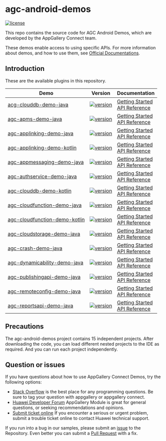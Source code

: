 # agc-android-demos
[![license](https://img.shields.io/badge/license-Apache--2.0-green)](./LICENCE)

This repo contains the source code for AGC Android Demos, which are developed by the AppGallery Connect team.

These demos enable access to using specific APIs. For more information
about demos, and how to use them, see
[Official Documentations](https://developer.huawei.com/consumer/cn/doc/development/AppGallery-connect-Examples/agc-auth-android-samplecode-0000001058885130).


## Introduction
These are the available plugins in this repository.

| Demo | Version | Documentation |
|--------|-----|-----|
| [acg-clouddb-demo-java](./acg-clouddb-demo-java) | [![version](https://img.shields.io/badge/Release-1.2.1.301-yellow)](./acg-clouddb-demo-java) | [Getting Started](https://developer.huawei.com/consumer/en/doc/development/AppGallery-connect-Guides/agc-clouddb-get-started) <br/> [API Reference](https://developer.huawei.com/consumer/en/doc/development/AppGallery-connect-References/clouddb) |
| [agc-apms-demo-java](./agc-apms-demo-java) | [![version](https://img.shields.io/badge/Release-1.4.1.303-yellow)](./agc-apms-demo-java) | [Getting Started](https://developer.huawei.com/consumer/en/doc/development/AppGallery-connect-Guides/agc-apms-agcsdk) <br/> [API Reference](https://developer.huawei.com/consumer/en/doc/development/AppGallery-connect-References/apms-overview) |
| [agc-applinking-demo-java](./agc-applinking-demo-java) | [![version](https://img.shields.io/badge/Release-1.4.1.300-yellow)](./agc-applinking-demo-java) | [Getting Started](https://developer.huawei.com/consumer/en/doc/development/AppGallery-connect-Guides/agc-applinking-getstarted-android-0000001054594767) <br/> [API Reference](https://developer.huawei.com/consumer/en/doc/development/AppGallery-connect-References/applinking-overview-0000001054820901) |
| [agc-applinking-demo-kotlin](./agc-applinking-demo-kotlin) | [![version](https://img.shields.io/badge/Release-1.4.1.300-yellow)](./agc-applinking-demo-kotlin) | [Getting Started](https://developer.huawei.com/consumer/en/doc/development/AppGallery-connect-Guides/agc-applinking-getstarted-android-0000001054594767) <br/> [API Reference](https://developer.huawei.com/consumer/en/doc/development/AppGallery-connect-References/applinking-overview-0000001054820901) |
| [agc-appmessaging-demo-java](./agc-appmessaging-demo-java) | [![version](https://img.shields.io/badge/Release-1.3.1.300-yellow)](./agc-appmessaging-demo-java) | [Getting Started](https://developer.huawei.com/consumer/en/doc/development/AppGallery-connect-Guides/agc-appmessage-getstarted) <br/> [API Reference](https://developer.huawei.com/consumer/en/doc/development/AppGallery-connect-References/appmessaging-overview) |
| [agc-authservice-demo-java](./agc-authservice-demo-java) | [![version](https://img.shields.io/badge/Release-1.2.1.301-yellow)](./agc-authservice-demo-java) | [Getting Started](https://developer.huawei.com/consumer/en/doc/development/AppGallery-connect-Guides/agc-auth-android-getstarted-0000001053053922) <br/> [API Reference](https://developer.huawei.com/consumer/en/doc/development/AppGallery-connect-References/agc-auth-service-api-overview-0000001054403973) |
| [agc-clouddb-demo-kotlin](./agc-clouddb-demo-kotlin) | [![version](https://img.shields.io/badge/Release-1.2.1.301-yellow)](./agc-clouddb-demo-kotlin) | [Getting Started](https://developer.huawei.com/consumer/en/doc/development/AppGallery-connect-Guides/agc-clouddb-get-started) <br/> [API Reference](https://developer.huawei.com/consumer/en/doc/development/AppGallery-connect-References/clouddb) |
| [agc-cloudfunction-demo-java](./agc-cloudfunction-demo-java) | [![version](https://img.shields.io/badge/Release-1.4.2.300-yellow)](./agc-cloudfunction-demo-java) | [Getting Started](https://developer.huawei.com/consumer/en/doc/development/AppGallery-connect-Guides/agc-cloudfunction-getstarted) <br/> [API Reference](https://developer.huawei.com/consumer/en/doc/development/AppGallery-connect-References/function) |
| [agc-cloudfunction-demo-kotlin](./agc-cloudfunction-demo-kotlin) | [![version](https://img.shields.io/badge/Release-1.4.2.300-yellow)](./agc-cloudfunction-demo-kotlin) | [Getting Started](https://developer.huawei.com/consumer/en/doc/development/AppGallery-connect-Guides/agc-cloudfunction-getstarted) <br/> [API Reference](https://developer.huawei.com/consumer/en/doc/development/AppGallery-connect-References/function) |
| [agc-cloudstorage-demo-java](./agc-cloudstorage-demo-java) | [![version](https://img.shields.io/badge/Release-1.3.1.100-yellow)](./agc-cloudstorage-demo-java) | [Getting Started](https://developer.huawei.com/consumer/en/doc/development/AppGallery-connect-Guides/agc-cloudstorage-getstarted) <br/> [API Reference](https://developer.huawei.com/consumer/en/doc/development/HMS-Plugin-References/overview-0000001054390809?ha_source=hms1) |
| [agc-crash-demo-java](./agc-crash-demo-java) | [![version](https://img.shields.io/badge/Release-1.2.1.300-yellow)](./agc-crash-demo-java) | [Getting Started](https://developer.huawei.com/consumer/en/doc/development/AppGallery-connect-Guides/agc-crash-getstarted-0000001055260538) <br/> [API Reference](https://developer.huawei.com/consumer/en/doc/development/AppGallery-connect-References/overview-android-0000001055260460) |
| [agc-dynamicability-demo-java](./agc-dynamicability-demo-java) | [![version](https://img.shields.io/badge/Release-1.0.11.302-yellow)](./agc-dynamicability-demo-java) | [Getting Started](https://developer.huawei.com/consumer/en/doc/development/AppGallery-connect-Guides/agc-featuredelivery-getstarted) <br/> [API Reference](https://developer.huawei.com/consumer/en/doc/development/AppGallery-connect-References/featuredelivery-overview) |
| [agc-publishingapi-demo-java](./agc-publishingapi-demo-java) | [![version](https://img.shields.io/badge/Release-1.0-yellow)](./flutter-hms-safetydetect) | [Getting Started](https://developer.huawei.com/consumer/en/doc/development/AppGallery-connect-Guides/agcapi-publish_api_overview) <br/> [API Reference](https://developer.huawei.com/consumer/en/doc/development/AppGallery-connect-References/agcapi-appid-list_v2) |
| [agc-remoteconfig-demo-java](./agc-remoteconfig-demo-java) | [![version](https://img.shields.io/badge/Release-1.2.1.300-yellow)](./agc-remoteconfig-demo-java) | [Getting Started](https://developer.huawei.com/consumer/en/doc/development/AppGallery-connect-Guides/agc-remoteconfig-android-getstarted-0000001056347165) <br/> [API Reference](https://developer.huawei.com/consumer/cn/doc/development/AppGallery-connect-References/android-remoteconfig-overview-0000001055692839) |
| [agc-reportsapi-demo-java](./agc-reportsapi-demo-java) | [![version](https://img.shields.io/badge/Release-1.0-yellow)](./agc-reportsapi-demo-java) | [Getting Started](https://developer.huawei.com/consumer/en/doc/development/AppGallery-connect-Guides/agcapi-reports_api_overview) <br/> [API Reference](https://developer.huawei.com/consumer/en/doc/development/AppGallery-connect-References/agcapi-appdownloadexport) |

## Precautions
The agc-android-demos project contains 15 independent projects. After downloading the code, you can load different nested projects to the IDE as required. And you can run each project independently.

## Question or issues
If you have questions about how to use AppGallery Connect Demos, try the following options:  
* [Stack Overflow](https://stackoverflow.com/questions/tagged/appgallery) is the best place for any programming questions. Be sure to tag your question with appgallery or appgallery connect.  
* [Huawei Developer Forum](https://forums.developer.huawei.com/forumPortal/en/home?fid=0101188387844930001) AppGallery Module is great for general questions, or seeking recommendations and opinions.
* [Submit ticket online](https://developer.huawei.com/consumer/en/support/feedback/#/) If you encounter a serious or urgent problem, submit a trouble ticket online to contact Huawei technical support.

If you run into a bug in our samples, please submit an [issue](https://github.com/AppGalleryConnect/agc-android-demos/issues) to the Repository. Even better you can submit a [Pull Request](https://github.com/AppGalleryConnect/agc-android-demos/pulls) with a fix.
